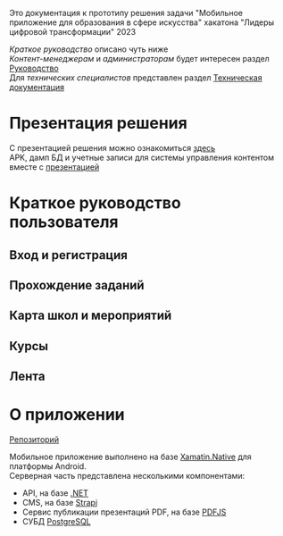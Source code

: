  
Это документация к прототипу решения задачи "Мобильное приложение  для образования в сфере искусства" хакатона "Лидеры цифровой трансформации" 2023

*Краткое руководство* описано чуть ниже  
*Контент-менеджерам* и *администраторам* будет интересен раздел [Руководство](manual.md)  
Для *технических специалистов* представлен раздел [Техническая документация](tech.md)  

# Презентация решения
С презентацией решения можно ознакомиться [здесь](https://disk.yandex.ru/d/cgqwC5OehWgy3g)  
APK, дамп БД и учетные записи для системы управления контентом вместе с [презентацией](https://disk.yandex.ru/d/cgqwC5OehWgy3g)

# Краткое руководство пользователя

## Вход и регистрация


## Прохождение заданий


## Карта школ и мероприятий


## Курсы



## Лента

# О приложении

[Репозиторий](https://github.com/NoTryCatchTeam/Lct2023)  

Мобильное приложение выполнено на базе [Xamatin.Native](https://dotnet.microsoft.com/en-us/apps/xamarin) для платформы Android.   
Серверная часть представлена несколькими компонентами:  
- API, на базе [.NET](https://dotnet.microsoft.com/en-us/)  
- CMS, на базе [Strapi](https://strapi.io/)  
- Сервис публикации презентаций PDF, на базе [PDFJS](https://mozilla.github.io/pdf.js/)  
- СУБД [PostgreSQL](https://www.postgresql.org/)  



